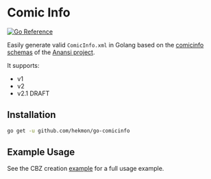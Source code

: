 # Comic Info

[![Go Reference](https://pkg.go.dev/badge/github.com/hekmon/go-comicinfo.svg)](https://pkg.go.dev/github.com/hekmon/go-comicinfo)

Easily generate valid `ComicInfo.xml` in Golang based on the [comicinfo schemas](https://github.com/anansi-project/comicinfo) of the [Anansi project](https://anansi-project.github.io/docs/category/comicinfo).

It supports:

* v1
* v2
* v2.1 DRAFT

## Installation

```bash
go get -u github.com/hekmon/go-comicinfo
```

## Example Usage

See the CBZ creation [example](example/cbz.go) for a full usage example.
